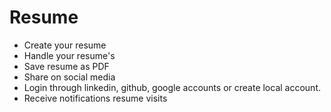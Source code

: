 # Resume
- Create your resume 
- Handle your resume's
- Save resume as PDF
- Share on social media
- Login through linkedin, github, google accounts or create local account.
- Receive notifications resume visits
